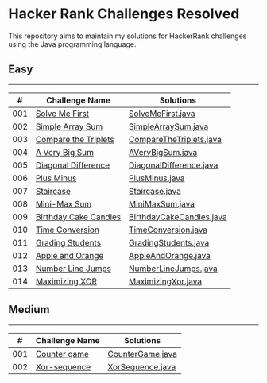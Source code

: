 # Hacker Rank Challenges Resolved
This repository aims to maintain my solutions for HackerRank challenges using the Java programming language.

## Easy
<hr>

| #   | Challenge Name                                                                                                 | Solutions                                                                                               |
|-----|----------------------------------------------------------------------------------------------------------------|---------------------------------------------------------------------------------------------------------|
| 001 | [Solve Me First](https://www.hackerrank.com/challenges/solve-me-first/problem?isFullScreen=true)               | [SolveMeFirst.java](./src/br/com/eduardocintra/easy/solvemefirst/SolveMeFirst.java)                     |
| 002 | [Simple Array Sum](https://www.hackerrank.com/challenges/simple-array-sum/problem?isFullScreen=true)           | [SimpleArraySum.java](./src/br/com/eduardocintra/easy/simplearraysum/SimpleArraySum.java)               |
| 003 | [Compare the Triplets](https://www.hackerrank.com/challenges/compare-the-triplets/problem?isFullScreen=true)   | [CompareTheTriplets.java](./src/br/com/eduardocintra/easy/comparethetriplets/CompareTheTriplets.java)   |
| 004 | [A Very Big Sum](https://www.hackerrank.com/challenges/a-very-big-sum/problem?isFullScreen=true)               | [AVeryBigSum.java](./src/br/com/eduardocintra/easy/averybigsum/AVeryBigSum.java)                        |
| 005 | [Diagonal Difference](https://www.hackerrank.com/challenges/diagonal-difference/problem?isFullScreen=true)     | [DiagonalDifference.java](./src/br/com/eduardocintra/easy/diagonaldifference/DiagonalDifference.java)   |
| 006 | [Plus Minus](https://www.hackerrank.com/challenges/plus-minus/problem?isFullScreen=true)                       | [PlusMinus.java](./src/br/com/eduardocintra/easy/diagonaldifference/PlusMinus.java)                     |
| 007 | [Staircase](https://www.hackerrank.com/challenges/staircase/problem?isFullScreen=true)                         | [Staircase.java](./src/br/com/eduardocintra/easy/diagonaldifference/Staircase.java)                     |
| 008 | [Mini-Max Sum](https://www.hackerrank.com/challenges/mini-max-sum/problem?isFullScreen=true)                   | [MiniMaxSum.java](./src/br/com/eduardocintra/easy/diagonaldifference/MiniMaxSum.java)                   |
| 009 | [Birthday Cake Candles](https://www.hackerrank.com/challenges/birthday-cake-candles/problem?isFullScreen=true) | [BirthdayCakeCandles.java](./src/br/com/eduardocintra/easy/diagonaldifference/BirthdayCakeCandles.java) |
| 010 | [Time Conversion](https://www.hackerrank.com/challenges/time-conversion/problem?isFullScreen=true)             | [TimeConversion.java](./src/br/com/eduardocintra/easy/diagonaldifference/DiagonalDifference.java)       |
| 011 | [Grading Students](https://www.hackerrank.com/challenges/grading?isFullScreen=true)                            | [GradingStudents.java](./src/br/com/eduardocintra/easy/diagonaldifference/GradingStudents.java)         |
| 012 | [Apple and Orange](https://www.hackerrank.com/challenges/apple-and-orange/problem?isFullScreen=true)           | [AppleAndOrange.java](./src/br/com/eduardocintra/easy/diagonaldifference/AppleAndOrange.java)           |
| 013 | [Number Line Jumps](https://www.hackerrank.com/challenges/kangaroo/problem?isFullScreen=true)                  | [NumberLineJumps.java](./src/br/com/eduardocintra/easy/diagonaldifference/DiagonalDifference.java)      |
| 014 | [Maximizing XOR](https://www.hackerrank.com/challenges/maximizing-xor/problem?isFullScreen=true)               | [MaximizingXor.java](./src/br/com/eduardocintra/easy/diagonaldifference/MaximizingXor.java)             |                                                                                                                                                      |

## Medium
<hr>

| #   | Challenge Name                                                                               | Solutions                                                                                  |
|-----|----------------------------------------------------------------------------------------------|--------------------------------------------------------------------------------------------|
| 001 | [Counter game](https://www.hackerrank.com/challenges/counter-game/problem?isFullScreen=true) | [CounterGame.java](./src/br/com/eduardocintra/easy/solvemefirst/CounterGame.java)          |
| 002 | [Xor-sequence](https://www.hackerrank.com/challenges/xor-se/problem?isFullScreen=true)       | [XorSequence.java](./src/br/com/eduardocintra/easy/simplearraysum/XorSequence.java)        |
